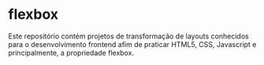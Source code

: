 # flexbox
Este repositório contém projetos de transformação de layouts conhecidos para o desenvolvimento frontend
afim de praticar HTML5, CSS, Javascript e principalmente, a propriedade flexbox.
